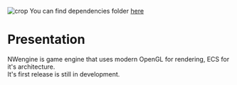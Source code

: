 ![crop](https://user-images.githubusercontent.com/70033490/178955562-cf10a3a9-a9f0-4888-8c2b-dc9432e55e95.png)
You can find dependencies folder [here](https://drive.google.com/drive/folders/1vfpJI4lh3ayO0eZqSEYbaL821Yi6MtQE?usp=sharing)
# Presentation
NWengine is game engine that uses modern OpenGL for rendering, ECS for it's architecture.<br/>
It's first release is still in development.
